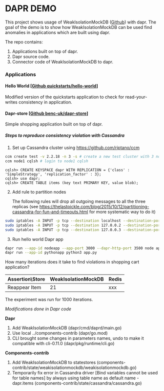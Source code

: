 # DAPR DEMO

This project shows usage of WeakIsolationMockDB ([Github](https://github.com/microsoft/weak-isolation-mock-db)) with dapr. The goal of the demo is to show how WeakIsolationMockDB can be used find anomalies in applications which are built using dapr.

The repo contains:
1. Applications built on top of dapr.
2. Dapr source code.
3. Connector code of WeakIsolationMockDB to dapr.


### Applications

#### Hello World [[Github quickstarts/hello-world](https://github.com/dapr/quickstarts/tree/master/hello-world)]

Modified version of the quickstarts application to check for read-your-writes consistency in application.


#### Dapr-store [[Github benc-uk/dapr-store](https://github.com/benc-uk/dapr-store)]

Simple shopping application built on top of dapr.


##### Steps to reproduce consistency violation with Cassandra 

1. Set up Cassandra cluster using https://github.com/riptano/ccm

```bash
ccm create test -v 2.2.18 -n 3 -s # create a new test cluster with 3 nodes
ccm node1 cqlsh # login to node1 cqlsh
```

```cassandra
cqlsh> CREATE KEYSPACE dapr WITH REPLICATION = {'class' : 'SimpleStrategy', 'replication_factor' : 3};
cqlsh> use dapr;
cqlsh> CREATE TABLE items (key text PRIMARY KEY, value blob);
```

2. Add rule to partition nodes

   The following rules will drop all outgoing messages to all the three replicas (see https://thelastpickle.com/blog/2015/10/12/partitioning-cassandra-for-fun-and-timeouts.html for more systematic way to do it)

```bash
sudo iptables -A INPUT -p tcp --destination localhost --destination-port 7000 -j DROP
sudo iptables -A INPUT -p tcp --destination 127.0.0.2 --destination-port 7000 -j DROP
sudo iptables -A INPUT -p tcp --destination 127.0.0.3 --destination-port 7000 -j DROP
```

3. Run hello world Dapr app

```bash
dapr run --app-id nodeapp --app-port 3000 --dapr-http-port 3500 node app.js
dapr run --app-id pythonapp python3 app.py
```

How many iterations does it take to find violations in shopping cart application?

| Assertion\Store | **WeakIsolationMockDB** | Redis |
| --------------- | ----------------------- | ----- |
| Reappear Item   | 21                      | xxx   |

The experiment was run for 1000 iterations.

*Modifications done in Dapr code*

**Dapr**

1. Add WeakIsolationMockDB (dapr/cmd/daprd/main.go)
2. Use local ../components-contrib (dapr/go.mod)
3. CLI brought some changes in parameters names, undo to make it compatible with cli-0.11.0  (dapr/pkg/runtime/cli.go)

**Components-contrib**

1. Add WeakIsolationMockDB to statestores (components-contrib/state/weakisolationmockdb/weakisolationmockdb.go)
2. Temporarily fix error in Cassandra driver [Bind variables cannot be used for table names] by always using table name as default name - dapr.items (components-contrib/state/cassandra/cassandra.go)

